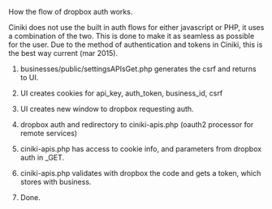 How the flow of dropbox auth works.

Ciniki does not use the built in auth flows for either javascript or PHP, it uses a combination
of the two. This is done to make it as seamless as possible for the user. Due to the method of
authentication and tokens in Ciniki, this is the best way current (mar 2015).

1. businesses/public/settingsAPIsGet.php generates the csrf and returns to UI.

1. UI creates cookies for api_key, auth_token, business_id, csrf

1. UI creates new window to dropbox requesting auth.

1. dropbox auth and redirectory to ciniki-apis.php (oauth2 processor for remote services)

1. ciniki-apis.php has access to cookie info, and parameters from dropbox auth in _GET.

1. ciniki-apis.php validates with dropbox the code and gets a token, which stores with business.

1. Done.
